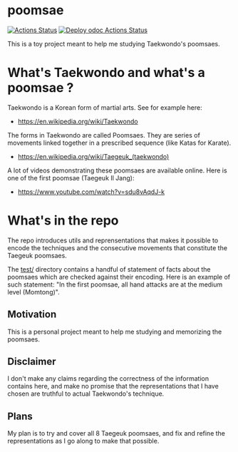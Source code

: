# poomsae

[![Actions Status](https://github.com/mbarbin/poomsae/workflows/CI/badge.svg)](https://github.com/mbarbin/poomsae/actions/workflows/ci.yml)
[![Deploy odoc Actions Status](https://github.com/mbarbin/poomsae/workflows/Deploy-odoc/badge.svg)](https://github.com/mbarbin/poomsae/actions/workflows/deploy-odoc.yml)

This is a toy project meant to help me studying Taekwondo's poomsaes.

# What's Taekwondo and what's a poomsae ?

Taekwondo is a Korean form of martial arts. See for example here:

- https://en.wikipedia.org/wiki/Taekwondo

The forms in Taekwondo are called Poomsaes. They are series of
movements linked together in a prescribed sequence (like Katas for
Karate).

- https://en.wikipedia.org/wiki/Taegeuk_(taekwondo)

A lot of videos demonstrating these poomsaes are available online. Here
is one of the first poomsae (Taegeuk Il Jang):

- https://www.youtube.com/watch?v=sdu8vAqdJ-k

# What's in the repo

The repo introduces utils and reprensentations that makes it possible
to encode the techniques and the consecutive movements that constitute
the Taegeuk poomsaes.

The [test/](test/) directory contains a handful of statement of facts
about the poomsaes which are checked against their encoding. Here is
an example of such statement: "In the first poomsae, all hand attacks
are at the medium level (Momtong)".

## Motivation

This is a personal project meant to help me studying and memorizing
the poomsaes.

## Disclaimer

I don't make any claims regarding the correctness of the information
contains here, and make no promise that the representations that I
have chosen are truthful to actual Taekwondo's technique.

## Plans

My plan is to try and cover all 8 Taegeuk poomsaes, and fix and refine
the representations as I go along to make that possible.
